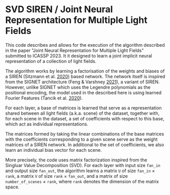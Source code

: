 # SVD SIREN / Joint Neural Representation for Multiple Light Fields

This code describes and allows for the execution of the algorithm described in the paper "Joint Neural Representation for Multiple Light Fields" submitted to ICASSP 2023.
It it designed to learn a joint implicit neural representation of a collection of light fields.

The algorithm works by learning a factorisation of the weights and biases of a SIREN (Sitzmann et al. [2020](https://dl.acm.org/doi/10.5555/3495724.3496350)) based network. The network itself is inspired from the SIGNET architecture (Feng & Varshney [2021](https://ieeexplore.ieee.org/document/9710101)), a variant of SIREN. However, unlike SIGNET which uses the Legendre polynomials as the positional encoding, the model used in the described here is using learned Fourier Features (Tancik et al. [2020](https://bmild.github.io/fourfeat/)).

For each layer, a base of matrices is learned that serve as a representation shared between all light fields (a.k.a. scene) of the dataset, together with, for each scene in the dataset, a set of coefficients with respect to this base, which act as individual representations. 

The matrices formed by taking the linear combinations of the base matrices with the coefficients corresponding to a given scene serve as the weight matrices of a SIREN network.
In additional to the set of coefficients, we also learn an individual bias vector for each scene.

More precisely, the code uses matrix factorization inspired from the Singluar Value Decomposition (SVD). For each layer with input size `fan_in` and output size `fan_out`, the algorithm learns a matrix `U` of size `fan_in` $\times$ `rank`, a matrix `V` of size `rank` $\times$ `fan_out`, and a matrix of size `number_of_scenes` $\times$ `rank`, where `rank` denotes the dimension of the matrix space.
